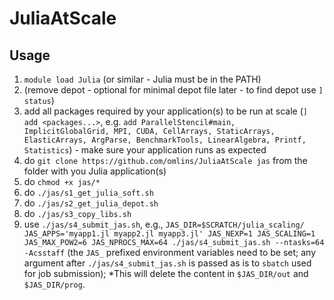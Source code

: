 # JuliaAtScale

## Usage

1. `module load Julia` (or similar - Julia must be in the PATH)
2. (remove depot - optional for minimal depot file later - to find depot use `] status`)
3. add all packages required by your application(s) to be run at scale (`] add <packages...>`, e.g. `add ParallelStencil#main, ImplicitGlobalGrid, MPI, CUDA, CellArrays, StaticArrays, ElasticArrays, ArgParse, BenchmarkTools, LinearAlgebra, Printf, Statistics`) - make sure your application runs as expected
4. do `git clone https://github.com/omlins/JuliaAtScale jas` from the folder with you Julia application(s)
5. do `chmod +x jas/*`
6. do `./jas/s1_get_julia_soft.sh`
7. do `./jas/s2_get_julia_depot.sh`
8. do `./jas/s3_copy_libs.sh`
9. use `./jas/s4_submit_jas.sh`, e.g., `JAS_DIR=$SCRATCH/julia_scaling/ JAS_APPS='myapp1.jl myapp2.jl myapp3.jl' JAS_NEXP=1 JAS_SCALING=1 JAS_MAX_POW2=6 JAS_NPROCS_MAX=64 ./jas/s4_submit_jas.sh --ntasks=64 -Acsstaff` (the `JAS_` prefixed environment variables need to be set; any argument after `./jas/s4_submit_jas.sh` is passed as is to `sbatch` used for job submission); *This will delete the content in `$JAS_DIR/out` and `$JAS_DIR/prog`.
